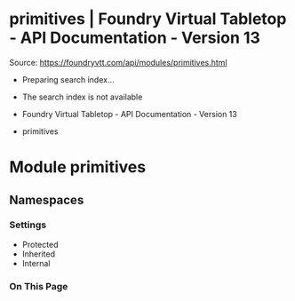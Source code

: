 # primitives | Foundry Virtual Tabletop - API Documentation - Version 13

Source: https://foundryvtt.com/api/modules/primitives.html

- Preparing search index...
- The search index is not available

- Foundry Virtual Tabletop - API Documentation - Version 13
- primitives


# Module primitives


## Namespaces


### Settings

- Protected
- Inherited
- Internal


### On This Page

